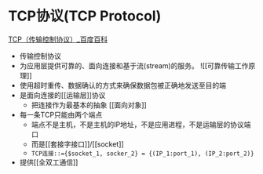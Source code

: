 # TCP协议(TCP Protocol)

[TCP（传输控制协议）_百度百科 ](https://baike.baidu.com/item/TCP/33012?fromtitle=TCP%E5%8D%8F%E8%AE%AE&fromid=8988699&fr=aladdin)

- 传输控制协议
- 为应用层提供可靠的、面向连接和基于流(stream)的服务。
  ![[可靠传输工作原理]]
- 使用超时重传、数据确认的方式来确保数据包被正确地发送至目的端
- 是面向连接的[[运输层]]协议
  - 把连接作为最基本的抽象
  [[面向对象]]
- 每一条TCP只能由两个端点
  - 端点不是主机，不是主机的IP地址，不是应用进程，不是运输层的协议端口
  - 而是[[套接字接口]]/[[socket]]
  - `TCP连接::={$socket_1, socker_2} = {(IP_1:port_1), (IP_2:port_2)}`
- 提供[[全双工通信]]